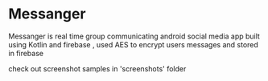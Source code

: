 # Messanger
Messanger is real time group communicating android social media app
built using Kotlin and firebase , used AES to encrypt users messages and stored in firebase

check out screenshot samples in 'screenshots' folder 
